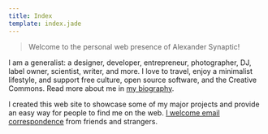 ```yaml
---
title: Index
template: index.jade
---
```


> Welcome to the personal web presence of Alexander Synaptic!

I am a generalist: a designer, developer, entrepreneur, photographer, DJ, label owner, scientist, writer, and more. I love to travel, enjoy a minimalist lifestyle, and support free culture, open source software, and the Creative Commons. Read more about me in [my biography](/biography).

I created this web site to showcase some of my major projects and provide an easy way for people to find me on the web. [I welcome email correspondence](/contact) from friends and strangers.
